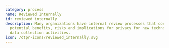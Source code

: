 ```yaml
---
category: process
name: Reviewed Internally
id: reviewed_internally
description: Many organizations have internal review processes that consider the
  potential benefits, risks and implications for privacy for new technologies or
  data collection activities.
icon: /dtpr-icons/reviewed_internally.svg
---
```

